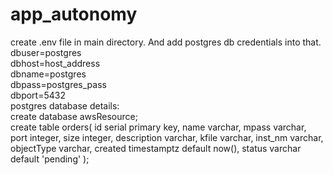 # app_autonomy

create .env file in main directory. And add postgres db credentials into that.<br>
dbuser=postgres <br>
dbhost=host_address <br>
dbname=postgres <br>
dbpass=postgres_pass <br>
dbport=5432 
<br>
postgres database details:<br>
create database awsResource;<br>
create table orders(
id serial primary key,
name varchar,
mpass varchar,
port integer,
size integer,
description varchar,
kfile varchar,
inst_nm varchar,
objectType varchar,
created timestamptz default now(),
status varchar default 'pending'
);

